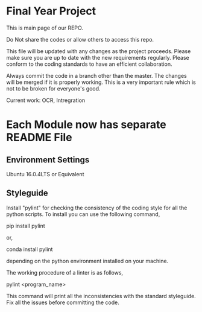 # Final Year Project

This is main page of our REPO.

Do Not share the codes or allow others to access this repo.

This file will be updated with any changes as the project proceeds. Please make sure you are up to date with the new requirements regularly. Please conform to the coding standards to have an efficient collaboration.

Always commit the code in a branch other than the master. The changes will be merged if it is properly working. This is a very important rule which is not to be broken for everyone's good.

Current work: OCR, Intregration

# Each Module now has separate README File

## Environment Settings
Ubuntu 16.0.4LTS or Equivalent

## Styleguide

Install "pylint" for checking the consistency of the coding style for all the python scripts. To install you can use the following command,

pip install pylint

or,

conda install pylint

depending on the python environment installed on your machine.

The working procedure of a linter is as follows,

pylint <program_name>

This command will print all the inconsistencies with the standard styleguide. Fix all the issues before committing the code.


